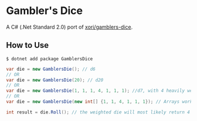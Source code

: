 # Gambler's Dice

A C# (.Net Standard 2.0) port of [xori/gamblers-dice](https://github.com/xori/gamblers-dice).

## How to Use

```
$ dotnet add package GamblersDice
```

```C#
var die = new GamblersDie(); // d6
// OR
var die = new GamblersDie(20); // d20
// OR
var die = new GamblersDie(1, 1, 1, 4, 1, 1, 1); //d7, with 4 heavily weighted
// OR
var die = new GamblersDie(new int[] {1, 1, 4, 1, 1, 1}); // Arrays work for weights as well

int result = die.Roll(); // the weighted die will most likely return 4
```

